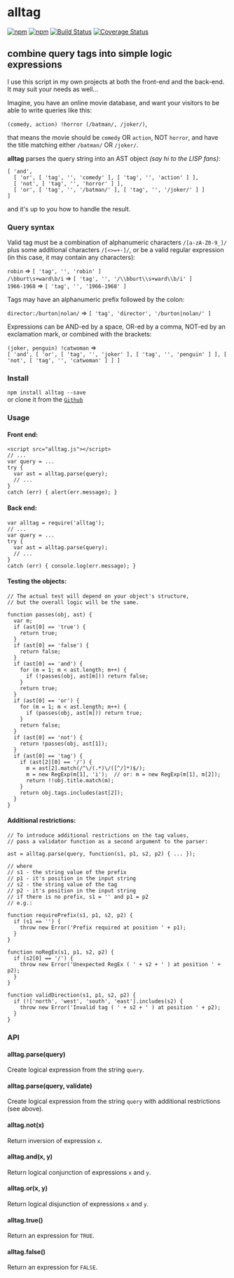 # alltag
[![npm](https://img.shields.io/npm/v/alltag.svg)](https://www.npmjs.com/package/alltag)
[![npm](https://img.shields.io/npm/dt/alltag.svg)](https://www.npmjs.com/package/alltag)
[![Build Status](https://travis-ci.com/jazz-soft/alltag.svg?branch=master)](https://travis-ci.com/jazz-soft/alltag)
[![Coverage Status](https://coveralls.io/repos/github/jazz-soft/alltag/badge.svg?branch=master)](https://coveralls.io/github/jazz-soft/alltag?branch=master)

## combine query tags into simple logic expressions

I use this script in my own projects at both the front-end and the back-end. It may suit your needs as well...

Imagine, you have an online movie database,
and want your visitors to be able to write queries like this:

`(comedy, action) !horror (/batman/, /joker/)`,

that means the movie should be `comedy` OR `action`, NOT `horror`,
and have the title matching either `/batman/` OR `/joker/`.

**alltag** parses the query string into an AST object *(say hi to the LISP fans)*:

    [ 'and',
      [ 'or', [ 'tag', '', 'comedy' ], [ 'tag', '', 'action' ] ],
      [ 'not', [ 'tag', '', 'horror' ] ],
      [ 'or', [ 'tag', '', '/batman/' ], [ 'tag', '', '/joker/' ] ]
    ]

and it's up to you how to handle the result.

### Query syntax

Valid tag must be a combination of alphanumeric characters `/[a-zA-Z0-9_]/` plus some additional characters `/[<>=+-]/`,
or be a valid regular expression (in this case, it may contain any characters):

`robin` => `[ 'tag', '', 'robin' ]`  
`/\bburt\s+ward\b/i` => `[ 'tag', '', '/\\bburt\\s+ward\\b/i' ]`  
`1966-1968` => `[ 'tag', '', '1966-1968' ]`

Tags may have an alphanumeric prefix followed by the colon:

`director:/burton|nolan/` => `[ 'tag', 'director', '/burton|nolan/' ]`

Expressions can be AND-ed by a space, OR-ed by a comma, NOT-ed by an exclamation mark, or combined with the brackets:

`(joker, penguin) !catwoman` =>  
`[ 'and', [ 'or', [ 'tag', '', 'joker' ], [ 'tag', '', 'penguin' ] ], [ 'not', [ 'tag', '', 'catwoman' ] ] ]`

### Install

`npm install alltag --save`  
or clone it from the [`Github`](https://github.com/jazz-soft/alltag)

### Usage

#### Front end:

    <script src="alltag.js"></script>
    // ...
    var query = ...
    try {
      var ast = alltag.parse(query);
      // ...
    }
    catch (err) { alert(err.message); }

#### Back end:

    var alltag = require('alltag');
    // ...
    var query = ...
    try {
      var ast = alltag.parse(query);
      // ...
    }
    catch (err) { console.log(err.message); }

#### Testing the objects:

    // The actual test will depend on your object's structure,
    // but the overall logic will be the same.
    
    function passes(obj, ast) {
      var m;
      if (ast[0] == 'true') {
        return true;
      }
      if (ast[0] == 'false') {
        return false;
      }
      if (ast[0] == 'and') {
        for (m = 1; m < ast.length; m++) {
          if (!passes(obj, ast[m])) return false;
        }
        return true;
      }
      if (ast[0] == 'or') {
        for (m = 1; m < ast.length; m++) {
          if (passes(obj, ast[m])) return true;
        }
        return false;
      }
      if (ast[0] == 'not') {
        return !passes(obj, ast[1]);
      }
      if (ast[0] == 'tag') {
        if (ast[2][0] == '/') {
          m = ast[2].match(/^\/(.*)\/([^/]*)$/);
          m = new RegExp(m[1], 'i');  // or: m = new RegExp(m[1], m[2]);
          return !!obj.title.match(m);
        }
        return obj.tags.includes(ast[2]);
      }
    }

#### Additional restrictions:

    // To introduce additional restrictions on the tag values,
    // pass a validator function as a second argument to the parser:
    
    ast = alltag.parse(query, function(s1, p1, s2, p2) { ... });
    
    // where
    // s1 - the string value of the prefix
    // p1 - it's position in the input string
    // s2 - the string value of the tag
    // p2 - it's position in the input string
    // if there is no prefix, s1 = '' and p1 = p2
    // e.g.:
    
    function requirePrefix(s1, p1, s2, p2) {
      if (s1 == '') {
        throw new Error('Prefix required at position ' + p1);
      }
    }
    
    function noRegEx(s1, p1, s2, p2) {
      if (s2[0] == '/') {
        throw new Error('Unexpected RegEx ( ' + s2 + ' ) at position ' + p2);
      }
    }
    
    function validDirection(s1, p1, s2, p2) {
      if (!['north', 'west', 'south', 'east'].includes(s2) {
        throw new Error('Invalid tag ( ' + s2 + ' ) at position ' + p2);
      }
    }

### API

#### alltag.parse(query)

Create logical expression from the string `query`.

#### alltag.parse(query, validate)

Create logical expression from the string `query` with additional restrictions (see above).

#### alltag.not(x)

Return inversion of expression `x`.

#### alltag.and(x, y)

Return logical conjunction of expressions `x` and `y`.

#### alltag.or(x, y)

Return logical disjunction of expressions `x` and `y`.

#### alltag.true()

Return an expression for `TRUE`.

#### alltag.false()

Return an expression for `FALSE`.
